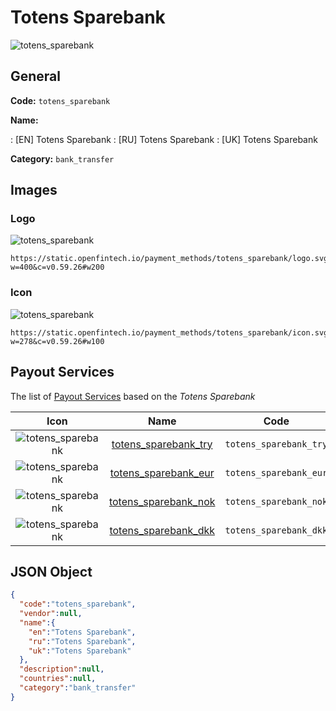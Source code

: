 
# Totens Sparebank 
![totens_sparebank](https://static.openfintech.io/payment_methods/totens_sparebank/logo.svg?w=400&c=v0.59.26#w200)  

## General 
**Code:** `totens_sparebank` 
 
**Name:** 
 
:	[EN] Totens Sparebank 
:	[RU] Totens Sparebank 
:	[UK] Totens Sparebank 
 
**Category:** `bank_transfer` 
 

## Images 

### Logo 
![totens_sparebank](https://static.openfintech.io/payment_methods/totens_sparebank/logo.svg?w=400&c=v0.59.26#w200)  

```
https://static.openfintech.io/payment_methods/totens_sparebank/logo.svg?w=400&c=v0.59.26#w200
```  

### Icon 
![totens_sparebank](https://static.openfintech.io/payment_methods/totens_sparebank/icon.svg?w=278&c=v0.59.26#w100)  

```
https://static.openfintech.io/payment_methods/totens_sparebank/icon.svg?w=278&c=v0.59.26#w100
```  

## Payout Services 
 
The list of [Payout Services](/payout-services/) based on the _Totens Sparebank_ 

|Icon|Name|Code| 
|:---:|:---:|:---:| 
|![totens_sparebank](https://static.openfintech.io/payout_methods/totens_sparebank/icon.png?w=278&c=v0.59.26#w40) |[totens_sparebank_try](/payout-services/totens_sparebank_try/)|`totens_sparebank_try`| 
|![totens_sparebank](https://static.openfintech.io/payout_methods/totens_sparebank/icon.png?w=278&c=v0.59.26#w40) |[totens_sparebank_eur](/payout-services/totens_sparebank_eur/)|`totens_sparebank_eur`| 
|![totens_sparebank](https://static.openfintech.io/payout_methods/totens_sparebank/icon.png?w=278&c=v0.59.26#w40) |[totens_sparebank_nok](/payout-services/totens_sparebank_nok/)|`totens_sparebank_nok`| 
|![totens_sparebank](https://static.openfintech.io/payout_methods/totens_sparebank/icon.png?w=278&c=v0.59.26#w40) |[totens_sparebank_dkk](/payout-services/totens_sparebank_dkk/)|`totens_sparebank_dkk`| 
 

## JSON Object 

```json
{
  "code":"totens_sparebank",
  "vendor":null,
  "name":{
    "en":"Totens Sparebank",
    "ru":"Totens Sparebank",
    "uk":"Totens Sparebank"
  },
  "description":null,
  "countries":null,
  "category":"bank_transfer"
}
```  
